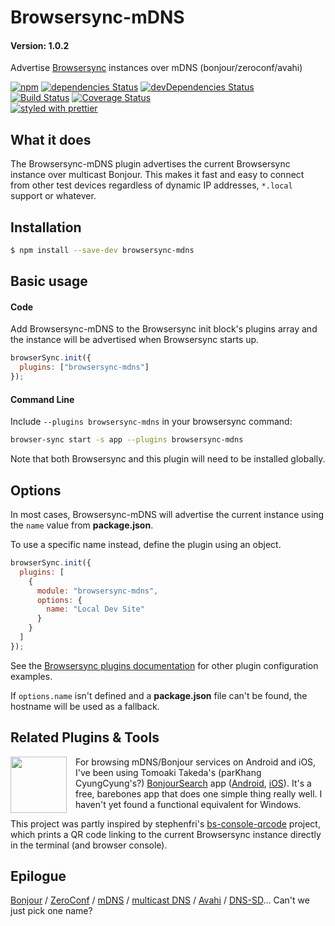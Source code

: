 # Browsersync-mDNS

#### Version: 1.0.2

Advertise [Browsersync][] instances over mDNS (bonjour/zeroconf/avahi)

[![npm](https://img.shields.io/npm/v/browsersync-mdns.svg)](https://www.npmjs.com/package/browsersync-mdns)
[![dependencies Status](https://img.shields.io/david/joemaller/browsersync-mdns.svg?label=deps)](https://david-dm.org/joemaller/browsersync-mdns)
[![devDependencies Status](https://img.shields.io/david/dev/joemaller/browsersync-mdns.svg?label=devDeps)](https://david-dm.org/joemaller/browsersync-mdns?type=dev)
<br>
[![Build Status](https://travis-ci.org/joemaller/browsersync-mdns.svg?branch=master)](https://travis-ci.org/joemaller/browsersync-mdns)
[![Coverage Status](https://coveralls.io/repos/github/joemaller/browsersync-mdns/badge.svg?branch=master)](https://coveralls.io/github/joemaller/browsersync-mdns?branch=master)
<br>
[![styled with prettier](https://img.shields.io/badge/styled_with-prettier-ff69b4.svg)](https://github.com/prettier/prettier)

## What it does

The Browsersync-mDNS plugin advertises the current Browsersync instance over multicast Bonjour. This makes it fast and easy to connect from other test devices regardless of dynamic IP addresses, `*.local` support or whatever.

## Installation

```sh
$ npm install --save-dev browsersync-mdns
```

## Basic usage

#### Code

Add Browsersync-mDNS to the Browsersync init block's plugins array and the instance will be advertised when Browsersync starts up.

```js
browserSync.init({
  plugins: ["browsersync-mdns"]
});
```

#### Command Line

Include `--plugins browsersync-mdns` in your browsersync command:

```sh
browser-sync start -s app --plugins browsersync-mdns
```

Note that both Browsersync and this plugin will need to be installed globally.

## Options

In most cases, Browsersync-mDNS will advertise the current instance using the `name` value from **package.json**.

To use a specific name instead, define the plugin using an object.

```js
browserSync.init({
  plugins: [
    {
      module: "browsersync-mdns",
      options: {
        name: "Local Dev Site"
      }
    }
  ]
});
```

See the [Browsersync plugins documentation][plugin-docs] for other plugin configuration examples.

If `options.name` isn't defined and a **package.json** file can't be found, the hostname will be used as a fallback.

## Related Plugins & Tools

[<img src="https://cloud.githubusercontent.com/assets/8320/25558683/aaad2ac8-2cf9-11e7-9d82-eb11f735caf8.png" align="left" height="90" style="float: left; margin-right: 1em;">][bs] For browsing mDNS/Bonjour services on Android and iOS, I've been using Tomoaki Takeda's (parKhang CyungCyung's?) [BonjourSearch][bs] app ([Android][bsa], [iOS][bsi]). It's a free, barebones app that does one simple thing really well. I haven't yet found a functional equivalent for Windows.

This project was partly inspired by stephenfri's [bs-console-qrcode][] project, which prints a QR code linking to the current Browsersync instance directly in the terminal (and browser console).

## Epilogue

[Bonjour][] / [ZeroConf][] / [mDNS][] / [multicast DNS][] / [Avahi][] / [DNS-SD][]... Can't we just pick one name?

[browsersync]: https://www.browsersync.io/
[plugin-docs]: https://www.browsersync.io/docs/options#option-plugins
[bs]: http://tbt.deci.jp/ios//2016/bonjour_search/
[bsa]: https://play.google.com/store/apps/details?id=jp.deci.tbt.andro.bonjoursearch
[bsi]: https://itunes.apple.com/us/app/bonjour-search-for-http-web-in-wi-fi/id1097517829?mt=8
[bs-console-qrcode]: https://github.com/stephenfri/bs-console-qrcode
[bonjour]: https://developer.apple.com/bonjour/
[zeroconf]: http://www.zeroconf.org/
[mdns]: https://en.wikipedia.org/wiki/Multicast_DNS
[multicast dns]: http://www.multicastdns.org/
[avahi]: http://www.avahi.org/
[dns-sd]: http://www.dns-sd.org/
